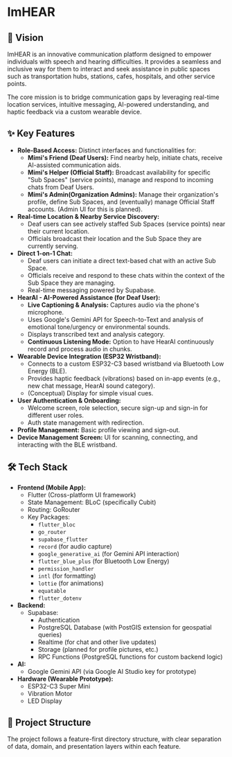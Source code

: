 # ImHEAR

## 📢 Vision

ImHEAR is an innovative communication platform designed to empower individuals with speech and hearing difficulties. It provides a seamless and inclusive way for them to interact and seek assistance in public spaces such as transportation hubs, stations, cafes, hospitals, and other service points.

The core mission is to bridge communication gaps by leveraging real-time location services, intuitive messaging, AI-powered understanding, and haptic feedback via a custom wearable device.

## ✨ Key Features

* **Role-Based Access:** Distinct interfaces and functionalities for:
    * **Mimi's Friend (Deaf Users):** Find nearby help, initiate chats, receive AI-assisted communication aids.
    * **Mimi's Helper (Official Staff):** Broadcast availability for specific "Sub Spaces" (service points), manage and respond to incoming chats from Deaf Users.
    * **Mimi's Admin(Organization Admins):** Manage their organization's profile, define Sub Spaces, and (eventually) manage Official Staff accounts. (Admin UI for this is planned).
* **Real-time Location & Nearby Service Discovery:**
    * Deaf users can see actively staffed Sub Spaces (service points) near their current location.
    * Officials broadcast their location and the Sub Space they are currently serving.
* **Direct 1-on-1 Chat:**
    * Deaf users can initiate a direct text-based chat with an active Sub Space.
    * Officials receive and respond to these chats within the context of the Sub Space they are managing.
    * Real-time messaging powered by Supabase.
* **HearAI - AI-Powered Assistance (for Deaf User):**
    * **Live Captioning & Analysis:** Captures audio via the phone's microphone.
    * Uses Google's Gemini API for Speech-to-Text and analysis of emotional tone/urgency or environmental sounds.
    * Displays transcribed text and analysis category.
    * **Continuous Listening Mode:** Option to have HearAI continuously record and process audio in chunks.
* **Wearable Device Integration (ESP32 Wristband):**
    * Connects to a custom ESP32-C3 based wristband via Bluetooth Low Energy (BLE).
    * Provides haptic feedback (vibrations) based on in-app events (e.g., new chat message, HearAI sound category).
    * (Conceptual) Display for simple visual cues.
* **User Authentication & Onboarding:**
    * Welcome screen, role selection, secure sign-up and sign-in for different user roles.
    * Auth state management with redirection.
* **Profile Management:** Basic profile viewing and sign-out.
* **Device Management Screen:** UI for scanning, connecting, and interacting with the BLE wristband.

## 🛠️ Tech Stack

* **Frontend (Mobile App):**
    * Flutter (Cross-platform UI framework)
    * State Management: BLoC (specifically Cubit)
    * Routing: GoRouter
    * Key Packages:
        * `flutter_bloc`
        * `go_router`
        * `supabase_flutter`
        * `record` (for audio capture)
        * `google_generative_ai` (for Gemini API interaction)
        * `flutter_blue_plus` (for Bluetooth Low Energy)
        * `permission_handler`
        * `intl` (for formatting)
        * `lottie` (for animations)
        * `equatable`
        * `flutter_dotenv`
* **Backend:**
    * Supabase:
        * Authentication
        * PostgreSQL Database (with PostGIS extension for geospatial queries)
        * Realtime (for chat and other live updates)
        * Storage (planned for profile pictures, etc.)
        * RPC Functions (PostgreSQL functions for custom backend logic)
* **AI:**
    * Google Gemini API (via Google AI Studio key for prototype)
* **Hardware (Wearable Prototype):**
    * ESP32-C3 Super Mini
    * Vibration Motor
    * LED Display

## 📂 Project Structure

The project follows a feature-first directory structure, with clear separation of data, domain, and presentation layers within each feature.
